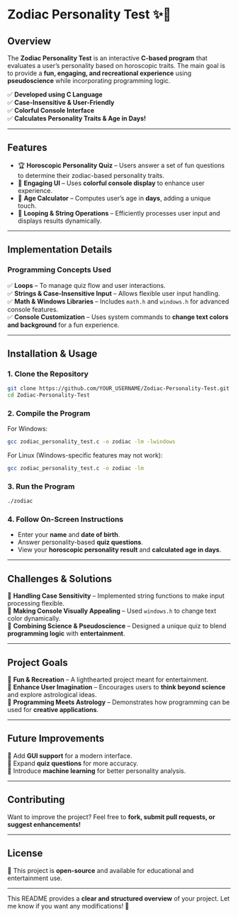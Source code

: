 
# **Zodiac Personality Test** ✨🔮  

## **Overview**  
The **Zodiac Personality Test** is an interactive **C-based program** that evaluates a user’s personality based on horoscopic traits. The main goal is to provide a **fun, engaging, and recreational experience** using **pseudoscience** while incorporating programming logic.  

✅ **Developed using C Language**  
✅ **Case-Insensitive & User-Friendly**  
✅ **Colorful Console Interface**  
✅ **Calculates Personality Traits & Age in Days!**  

---

## **Features**  
- 🏆 **Horoscopic Personality Quiz** – Users answer a set of fun questions to determine their zodiac-based personality traits.  
- 🎨 **Engaging UI** – Uses **colorful console display** to enhance user experience.  
- 📅 **Age Calculator** – Computes user’s age in **days**, adding a unique touch.  
- 🔄 **Looping & String Operations** – Efficiently processes user input and displays results dynamically.  

---

## **Implementation Details**  

### **Programming Concepts Used**  
✅ **Loops** – To manage quiz flow and user interactions.  
✅ **Strings & Case-Insensitive Input** – Allows flexible user input handling.  
✅ **Math & Windows Libraries** – Includes `math.h` and `windows.h` for advanced console features.  
✅ **Console Customization** – Uses system commands to **change text colors and background** for a fun experience.  

---

## **Installation & Usage**  

### **1. Clone the Repository**  
```bash
git clone https://github.com/YOUR_USERNAME/Zodiac-Personality-Test.git
cd Zodiac-Personality-Test
```

### **2. Compile the Program**  
For Windows:  
```bash
gcc zodiac_personality_test.c -o zodiac -lm -lwindows
```
For Linux (Windows-specific features may not work):  
```bash
gcc zodiac_personality_test.c -o zodiac -lm
```

### **3. Run the Program**  
```bash
./zodiac
```

### **4. Follow On-Screen Instructions**  
- Enter your **name** and **date of birth**.  
- Answer personality-based **quiz questions**.  
- View your **horoscopic personality result** and **calculated age in days**.  

---

## **Challenges & Solutions**  
🔸 **Handling Case Sensitivity** – Implemented string functions to make input processing flexible.  
🔸 **Making Console Visually Appealing** – Used `windows.h` to change text color dynamically.  
🔸 **Combining Science & Pseudoscience** – Designed a unique quiz to blend **programming logic** with **entertainment**.  

---

## **Project Goals**  
🎯 **Fun & Recreation** – A lighthearted project meant for entertainment.  
🎯 **Enhance User Imagination** – Encourages users to **think beyond science** and explore astrological ideas.  
🎯 **Programming Meets Astrology** – Demonstrates how programming can be used for **creative applications**.  

---

## **Future Improvements**  
🚀 Add **GUI support** for a modern interface.  
🚀 Expand **quiz questions** for more accuracy.  
🚀 Introduce **machine learning** for better personality analysis.  

---

## **Contributing**  
Want to improve the project? Feel free to **fork, submit pull requests, or suggest enhancements!**  

---

## **License**  
📜 This project is **open-source** and available for educational and entertainment use.  

---

This README provides a **clear and structured overview** of your project. Let me know if you want any modifications! 🚀
